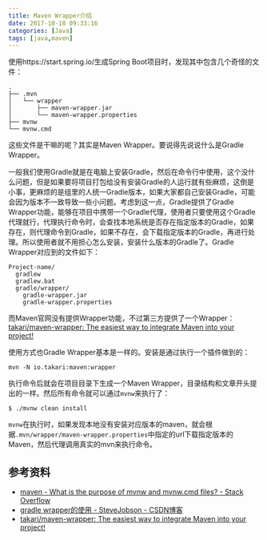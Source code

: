 ```yaml
---
title: Maven Wrapper介绍
date: 2017-10-18 09:33:16
categories: [Java]
tags: [java,maven]
---
```


使用https://start.spring.io/生成Spring Boot项目时，发现其中包含几个奇怪的文件：

```
.
├── .mvn
│   └── wrapper
│       ├── maven-wrapper.jar
│       └── maven-wrapper.properties
├── mvnw
└── mvnw.cmd
```

这些文件是干嘛的呢？其实是Maven Wrapper。要说得先说说什么是Gradle Wrapper。

一般我们使用Gradle就是在电脑上安装Gradle，然后在命令行中使用，这个没什么问题，但是如果要将项目打包给没有安装Gradle的人运行就有些麻烦，这倒是小事，更麻烦的是组里的人统一Gradle版本，如果大家都自己安装Gradle，可能会因为版本不一致导致一些小问题。考虑到这一点，Gradle提供了Gradle Wrapper功能，能够在项目中携带一个Gradle代理，使用者只要使用这个Gradle代理就行，代理执行命令时，会查找本地系统是否存在指定版本的Gradle，如果存在，则代理命令到Gradle，如果不存在，会下载指定版本的Gradle，再进行处理。所以使用者就不用担心怎么安装，安装什么版本的Gradle了。Gradle Wrapper对应到的文件如下：

```
Project-name/  
  gradlew  
  gradlew.bat  
  gradle/wrapper/  
    gradle-wrapper.jar  
    gradle-wrapper.properties  
```

而Maven官网没有提供Wrapper功能，不过第三方提供了一个Wrapper：[takari/maven-wrapper: The easiest way to integrate Maven into your project!](https://github.com/takari/maven-wrapper)

使用方式也Gradle Wrapper基本是一样的。安装是通过执行一个插件做到的：

```
mvn -N io.takari:maven:wrapper
```

执行命令后就会在项目目录下生成一个Maven Wrapper，目录结构和文章开头提出的一样。然后所有命令就可以通过`mvnw`来执行了：

```
$ ./mvnw clean install
```

`mvnw`在执行时，如果发现本地没有安装对应版本的maven，就会根据`.mvn/wrapper/maven-wrapper.properties`中指定的url下载指定版本的Maven，然后代理调用真实的mvn来执行命令。

## 参考资料
- [maven - What is the purpose of mvnw and mvnw.cmd files? - Stack Overflow](https://stackoverflow.com/questions/38723833/what-is-the-purpose-of-mvnw-and-mvnw-cmd-files)
- [gradle wrapper的使用 - SteveJobson - CSDN博客](http://blog.csdn.net/stevejobson/article/details/53448071)
- [takari/maven-wrapper: The easiest way to integrate Maven into your project!](https://github.com/takari/maven-wrapper)